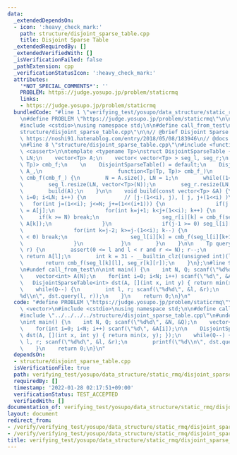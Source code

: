 ```yaml
---
data:
  _extendedDependsOn:
  - icon: ':heavy_check_mark:'
    path: structure/disjoint_sparse_table.cpp
    title: Disjoint Sparse Table
  _extendedRequiredBy: []
  _extendedVerifiedWith: []
  _isVerificationFailed: false
  _pathExtension: cpp
  _verificationStatusIcon: ':heavy_check_mark:'
  attributes:
    '*NOT_SPECIAL_COMMENTS*': ''
    PROBLEM: https://judge.yosupo.jp/problem/staticrmq
    links:
    - https://judge.yosupo.jp/problem/staticrmq
  bundledCode: "#line 1 \"verifying_test/yosupo/data_structure/static_rmq/disjoint_sparse_table.test.cpp\"\
    \n#define PROBLEM \"https://judge.yosupo.jp/problem/staticrmq\"\n\n#include <vector>\n\
    #include <cstdio>\nusing namespace std;\n\n#define call_from_test\n#line 2 \"\
    structure/disjoint_sparse_table.cpp\"\n\n// @brief Disjoint Sparse Table\n// @see\
    \ https://noshi91.hatenablog.com/entry/2018/05/08/183946\n// @docs docs/structure/disjoint_sparse_table.md\n\
    \n#line 8 \"structure/disjoint_sparse_table.cpp\"\n#include <functional>\n#include\
    \ <cassert>\n\ntemplate <typename Tp>\nstruct DisjointSparseTable {\n    int N,\
    \ LN;\n    vector<Tp> A;\n    vector< vector<Tp> > seg_l, seg_r;\n    function<Tp(Tp,\
    \ Tp)> cmb_f;\n    \n    DisjointSparseTable() = default;\n    DisjointSparseTable(vector<Tp>\
    \ A_,\n                        function<Tp(Tp, Tp)> cmb_f_)\n        : A(A_),\
    \ cmb_f(cmb_f_) {\n        N = A.size(), LN = 1;\n        while((1<<LN) < N) LN++;\n\
    \        seg_l.resize(LN, vector<Tp>(N));\n        seg_r.resize(LN, vector<Tp>(N));\n\
    \        build(A);\n    }\n\n    void build(const vector<Tp> &A) {\n        for(int\
    \ i=0; i<LN; i++) {\n            // [j-(1<<i), j), [ j, j+(1<<i) )\n         \
    \   for(int j=(1<<i); j<=N; j+=(1<<(i+1))) {\n                if(j < N) seg_r[i][j]\
    \ = A[j];\n                for(int k=j+1; k<j+(1<<i); k++) {\n               \
    \     if(k >= N) break;\n                    seg_r[i][k] = cmb_f(seg_r[i][k-1],\
    \ A[k]);\n                }\n                if(j-1 >= 0) seg_l[i][j-1] = A[j-1];\n\
    \                for(int k=j-2; k>=j-(1<<i); k--) {\n                    if(k\
    \ < 0) break;\n                    seg_l[i][k] = cmb_f(seg_l[i][k+1], A[k]);\n\
    \                }\n            }\n        }\n    }\n\n    Tp query(int l, int\
    \ r) {\n        assert(0 <= l and l < r and r <= N); r--;\n        if(l == r)\
    \ return A[l];\n        int k = 31 - __builtin_clz((unsigned int)(l ^ r));\n \
    \       return cmb_f(seg_l[k][l], seg_r[k][r]);\n    }\n};\n#line 9 \"verifying_test/yosupo/data_structure/static_rmq/disjoint_sparse_table.test.cpp\"\
    \n#undef call_from_test\n\nint main() {\n    int N, Q; scanf(\"%d%d\", &N, &Q);\n\
    \    vector<int> A(N);\n    for(int i=0; i<N; i++) scanf(\"%d\", &A[i]);\n\n \
    \   DisjointSparseTable<int> dst(A, [](int x, int y) { return min(x, y); });\n\
    \    while(Q--) {\n        int l, r; scanf(\"%d%d\", &l, &r);\n        printf(\"\
    %d\\n\", dst.query(l, r));\n    }\n    return 0;\n}\n"
  code: "#define PROBLEM \"https://judge.yosupo.jp/problem/staticrmq\"\n\n#include\
    \ <vector>\n#include <cstdio>\nusing namespace std;\n\n#define call_from_test\n\
    #include \"../../../../structure/disjoint_sparse_table.cpp\"\n#undef call_from_test\n\
    \nint main() {\n    int N, Q; scanf(\"%d%d\", &N, &Q);\n    vector<int> A(N);\n\
    \    for(int i=0; i<N; i++) scanf(\"%d\", &A[i]);\n\n    DisjointSparseTable<int>\
    \ dst(A, [](int x, int y) { return min(x, y); });\n    while(Q--) {\n        int\
    \ l, r; scanf(\"%d%d\", &l, &r);\n        printf(\"%d\\n\", dst.query(l, r));\n\
    \    }\n    return 0;\n}\n"
  dependsOn:
  - structure/disjoint_sparse_table.cpp
  isVerificationFile: true
  path: verifying_test/yosupo/data_structure/static_rmq/disjoint_sparse_table.test.cpp
  requiredBy: []
  timestamp: '2022-01-28 02:17:51+09:00'
  verificationStatus: TEST_ACCEPTED
  verifiedWith: []
documentation_of: verifying_test/yosupo/data_structure/static_rmq/disjoint_sparse_table.test.cpp
layout: document
redirect_from:
- /verify/verifying_test/yosupo/data_structure/static_rmq/disjoint_sparse_table.test.cpp
- /verify/verifying_test/yosupo/data_structure/static_rmq/disjoint_sparse_table.test.cpp.html
title: verifying_test/yosupo/data_structure/static_rmq/disjoint_sparse_table.test.cpp
---
```

